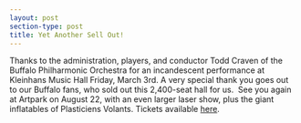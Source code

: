 ```yaml
---
layout: post
section-type: post
title: Yet Another Sell Out!
---
```


<p>Thanks to the administration, players, and conductor Todd Craven of the Buffalo Philharmonic Orchestra for an incandescent performance at Kleinhans Music Hall Friday, March 3rd. A very special thank you goes out to our Buffalo fans, who sold out this 2,400-seat hall for us.&nbsp; See you again at Artpark on August 22, with an even larger laser show, plus the giant inflatables of Plasticiens Volants. Tickets available <a href="https://www.artpark.net/events/plasticiens-volants-pearl-secrets-of-the-sea-with-the-machine-performs-pink-floyd?fbclid=IwAR0P35qsSA6fWGte61G62BG9kJ_cR-Am8aMHswvlU2Hw6YUqbevpRcfPen4">here</a>.</p>
